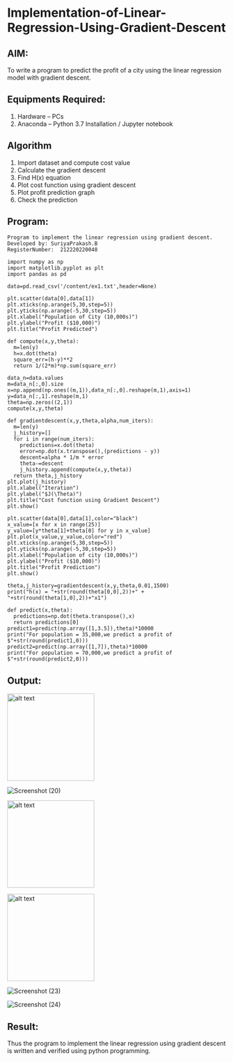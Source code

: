 # Implementation-of-Linear-Regression-Using-Gradient-Descent

## AIM:
To write a program to predict the profit of a city using the linear regression model with gradient descent.

## Equipments Required:
1. Hardware – PCs
2. Anaconda – Python 3.7 Installation / Jupyter notebook

## Algorithm
1. Import dataset and compute cost value
2. Calculate the gradient descent
3. Find H(x) equation
4. Plot cost function using gradient descent
5. Plot profit prediction graph
6. Check the prediction

## Program:
```
Program to implement the linear regression using gradient descent.
Developed by: SuriyaPrakash.B
RegisterNumber:  212220220048
```
```
import numpy as np
import matplotlib.pyplot as plt
import pandas as pd
```
```
data=pd.read_csv('/content/ex1.txt',header=None)
```
```
plt.scatter(data[0],data[1])
plt.xticks(np.arange(5,30,step=5))
plt.yticks(np.arange(-5,30,step=5))
plt.xlabel("Population of City (10,000s)")
plt.ylabel("Profit ($10,000)")
plt.title("Profit Predicted")
```
```
def compute(x,y,theta):
  m=len(y)
  h=x.dot(theta)
  square_err=(h-y)**2
  return 1/(2*m)*np.sum(square_err)
```
```
data_n=data.values
m=data_n[:,0].size
x=np.append(np.ones((m,1)),data_n[:,0].reshape(m,1),axis=1)
y=data_n[:,1].reshape(m,1)
theta=np.zeros((2,1))
compute(x,y,theta)
```
```
def gradientdescent(x,y,theta,alpha,num_iters):
  m=len(y)
  j_history=[]
  for i in range(num_iters):
    predictions=x.dot(theta)
    error=np.dot(x.transpose(),(predictions - y))
    descent=alpha * 1/m * error
    theta-=descent
    j_history.append(compute(x,y,theta))
  return theta,j_history
plt.plot(j_history)
plt.xlabel("Iteration")
plt.ylabel("$J(\Theta)")
plt.title("Cost function using Gradient Descent")
plt.show()
```
```
plt.scatter(data[0],data[1],color="black")
x_value=[x for x in range(25)]
y_value=[y*theta[1]+theta[0] for y in x_value]
plt.plot(x_value,y_value,color="red")
plt.xticks(np.arange(5,30,step=5))
plt.yticks(np.arange(-5,30,step=5))
plt.xlabel("Population of city (10,000s)")
plt.ylabel("Profit ($10,000)")
plt.title("Profit Prediction")
plt.show()
```
```
theta,j_history=gradientdescent(x,y,theta,0.01,1500)
print("h(x) = "+str(round(theta[0,0],2))+" + "+str(round(theta[1,0],2))+"x1")
```
```
def predict(x,theta):
  predictions=np.dot(theta.transpose(),x)
  return predictions[0]
predict1=predict(np.array([1,3.5]),theta)*10000
print("For population = 35,000,we predict a profit of $"+str(round(predict1,0)))
predict2=predict(np.array([1,7]),theta)*10000
print("For population = 70,000,we predict a profit of $"+str(round(predict2,0)))
```

## Output:
<img src="https://github.com/Username24112002/Implementation-of-Linear-Regression-Using-Gradient-Descent/assets/104640337/e6588547-a95c-4154-b83c-ffdd4ba71bfc" alt="alt text" width="200" height="200"><br>

![Screenshot (20)](https://github.com/Username24112002/Implementation-of-Linear-Regression-Using-Gradient-Descent/assets/104640337/960aa6ee-4cad-47a7-9e99-e563d32ddff2)<br>

<img src="https://github.com/Username24112002/Implementation-of-Linear-Regression-Using-Gradient-Descent/assets/104640337/a155b2f5-15c1-4d6f-a769-4b29a7f5f1f4" alt="alt text" width="200" height="200"><br>

<img src="https://github.com/Username24112002/Implementation-of-Linear-Regression-Using-Gradient-Descent/assets/104640337/87342bdf-4cbd-4b2a-8c5e-b14004afc0cc" alt="alt text" width="200" height="200"><br>

![Screenshot (23)](https://github.com/Username24112002/Implementation-of-Linear-Regression-Using-Gradient-Descent/assets/104640337/26425a72-4165-4be5-9bcf-61757ec13007)<br>

![Screenshot (24)](https://github.com/Username24112002/Implementation-of-Linear-Regression-Using-Gradient-Descent/assets/104640337/1e6efc7c-75aa-47ea-a04e-e5a7701ba34a)<br>

## Result:
Thus the program to implement the linear regression using gradient descent is written and verified using python programming.
